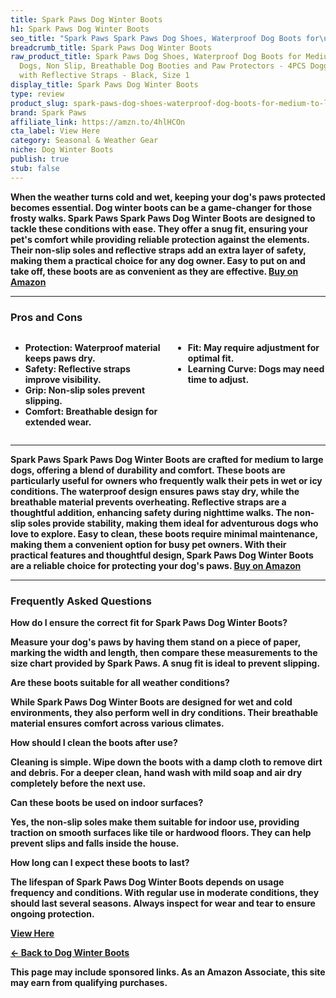 ```yaml
---
title: Spark Paws Dog Winter Boots
h1: Spark Paws Dog Winter Boots
seo_title: "Spark Paws Spark Paws Dog Shoes, Waterproof Dog Boots for\u2026"
breadcrumb_title: Spark Paws Dog Winter Boots
raw_product_title: Spark Paws Dog Shoes, Waterproof Dog Boots for Medium to Large
  Dogs, Non Slip, Breathable Dog Booties and Paw Protectors - 4PCS Doggie Hiking Boots
  with Reflective Straps - Black, Size 1
display_title: Spark Paws Dog Winter Boots
type: review
product_slug: spark-paws-dog-shoes-waterproof-dog-boots-for-medium-to-large-dogs-non-8b4b0876
brand: Spark Paws
affiliate_link: https://amzn.to/4hlHCOn
cta_label: View Here
category: Seasonal & Weather Gear
niche: Dog Winter Boots
publish: true
stub: false
---
```


<div id="intro" class="full-width">
  <p><strong>When the weather turns cold and wet, keeping your dog's paws protected becomes essential. Dog winter boots can be a game-changer for those frosty walks. Spark Paws Spark Paws Dog Winter Boots are designed to tackle these conditions with ease. They offer a snug fit, ensuring your pet's comfort while providing reliable protection against the elements. Their non-slip soles and reflective straps add an extra layer of safety, making them a practical choice for any dog owner. Easy to put on and take off, these boots are as convenient as they are effective. <a href="https://amzn.to/4hlHCOn" rel="nofollow sponsored noopener" target="_blank"><strong>Buy on Amazon</strong></a></p>
</div>

<hr />
<h3 id="pros-cons">Pros and Cons</h3>
<div class="pc-grid" style="display:grid;grid-template-columns:1fr 1fr;gap:16px;">
  <ul>
    <li><strong>Protection:</strong> Waterproof material keeps paws dry.</li>
    <li><strong>Safety:</strong> Reflective straps improve visibility.</li>
    <li><strong>Grip:</strong> Non-slip soles prevent slipping.</li>
    <li><strong>Comfort:</strong> Breathable design for extended wear.</li>
  </ul>
  <ul>
    <li><strong>Fit:</strong> May require adjustment for optimal fit.</li>
    <li><strong>Learning Curve:</strong> Dogs may need time to adjust.</li>
  </ul>
</div>
<hr />

<div class="full-width">
  <p>Spark Paws Spark Paws Dog Winter Boots are crafted for medium to large dogs, offering a blend of durability and comfort. These boots are particularly useful for owners who frequently walk their pets in wet or icy conditions. The waterproof design ensures paws stay dry, while the breathable material prevents overheating. Reflective straps are a thoughtful addition, enhancing safety during nighttime walks. The non-slip soles provide stability, making them ideal for adventurous dogs who love to explore. Easy to clean, these boots require minimal maintenance, making them a convenient option for busy pet owners. With their practical features and thoughtful design, Spark Paws Dog Winter Boots are a reliable choice for protecting your dog's paws. <a href="https://amzn.to/4hlHCOn" rel="nofollow sponsored noopener" target="_blank"><strong>Buy on Amazon</strong></a></p>
</div>

<hr />
<h3 id="faqs">Frequently Asked Questions</h3>

<p><strong>How do I ensure the correct fit for Spark Paws Dog Winter Boots?</strong></p>
<p>Measure your dog's paws by having them stand on a piece of paper, marking the width and length, then compare these measurements to the size chart provided by Spark Paws. A snug fit is ideal to prevent slipping.</p>

<p><strong>Are these boots suitable for all weather conditions?</strong></p>
<p>While Spark Paws Dog Winter Boots are designed for wet and cold environments, they also perform well in dry conditions. Their breathable material ensures comfort across various climates.</p>

<p><strong>How should I clean the boots after use?</strong></p>
<p>Cleaning is simple. Wipe down the boots with a damp cloth to remove dirt and debris. For a deeper clean, hand wash with mild soap and air dry completely before the next use.</p>

<p><strong>Can these boots be used on indoor surfaces?</strong></p>
<p>Yes, the non-slip soles make them suitable for indoor use, providing traction on smooth surfaces like tile or hardwood floors. They can help prevent slips and falls inside the house.</p>

<p><strong>How long can I expect these boots to last?</strong></p>
<p>The lifespan of Spark Paws Dog Winter Boots depends on usage frequency and conditions. With regular use in moderate conditions, they should last several seasons. Always inspect for wear and tear to ensure ongoing protection.</p>
<p><a class="btn" href="https://amzn.to/4hlHCOn" target="_blank" rel="nofollow sponsored noopener">View Here</a></p>
<p><a href="/roundups/seasonal-weather-gear/dog-winter-boots/">← Back to Dog Winter Boots</a></p>
<aside class="disclosure">This page may include sponsored links. As an Amazon Associate, this site may earn from qualifying purchases.</aside>
